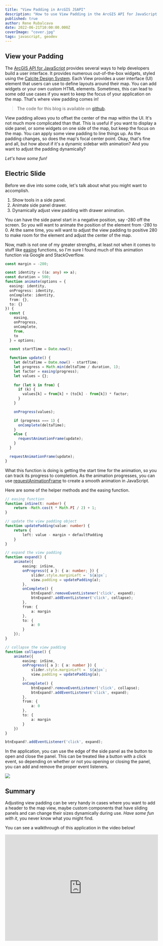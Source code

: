 ```yaml
---
title: "View Padding in ArcGIS JSAPI"
description: "How to use View Padding in the ArcGIS API for JavaScript to layout your app"
published: true
author: Rene Rubalcava
date: 2022-06-21T10:00:00.000Z
coverImage: "cover.jpg"
tags: javascript, geodev
---
```


## View your Padding

The [ArcGIS API for JavaScript](https://developers.arcgis.com/javascript/latest/) provides several ways to help developers build a user interface.
It provides numerous out-of-the-box widgets, styled using the [Calcite Design System](https://developers.arcgis.com/calcite-design-system/). Each View provides a user interface (UI) element that users can use to define layouts around their map. You can add widgets or your own custom HTML elements. Sometimes, this can lead to some odd use cases if you want to keep the focus of your application on the map. That's where view padding comes in!

> The code for this blog is available on [github](https://github.com/odoe/jsapi-view-padding).

View padding allows you to offset the center of the map within the UI. It's not much more complicated than that. This is useful if you want to display a side panel, or some widgets on one side of the map, but keep the focus on the map. You can apply some view padding to line things up. As the padding changes, so does the map's focal center point.
Okay, that's fine and all, but how about if it's a dynamic sidebar with animation? And you want to adjust the padding dynamically?

_Let's have some fun!_

## Electric Slide

Before we dive into some code, let's talk about what you might want to accomplish.

1. Show tools in a side panel.
2. Animate side panel drawer.
3. Dynamically adjust view padding with drawer animation.

You can have the side panel start in a negative position, say -280 off the screen. So you will want to animate the position of the element from -280 to 0. At the same time, you will want to adjust the view padding to positive 280 to make room for the element and adjust the center of the map.

Now, math is not one of my greater strengths, at least not when it comes to stuff like [easing](https://easings.net/) functions, so I'm sure I found much of this animation function via Google and StackOverflow.

```ts
const margin = -280;

const identity = ((a: any) => a);
const duration = 500;
function animate(options = {
  easing: identity,
  onProgress: identity,
  onComplete: identity,
  from: {},
  to: {}
}) {
  const {
    easing,
    onProgress,
    onComplete,
    from,
    to
  } = options;

  const startTime = Date.now();

  function update() {
    let deltaTime = Date.now() - startTime;
    let progress = Math.min(deltaTime / duration, 1);
    let factor = easing(progress);
    let values = {};
    
    for (let k in from) {
      if (k) {
        values[k] = from[k] + (to[k] - from[k]) * factor;
      }
    }

    onProgress(values);

    if (progress === 1) {
      onComplete(deltaTime);
    }
    else {
      requestAnimationFrame(update);
    }
  }

  requestAnimationFrame(update);
}
```

What this function is doing is getting the start time for the animation, so you can track its progress to completion. As the animation progresses, you can use [requestAnimationFrame](https://developer.mozilla.org/en-US/docs/Web/API/window/requestAnimationFrame) to create a smooth animation in JavaScript.

Here are some of the helper methods and the easing function.

```ts
// easing function
function inSine(t: number) {
    return -Math.cos(t * Math.PI / 2) + 1;
}

// update the view padding object
function updatePadding(value: number) {
    return {
        left: value - margin + defaultPadding
    }
}

// expand the view padding
function expand() {
    animate({
        easing: inSine,
        onProgress({ a }: { a: number; }) {
            slider.style.marginLeft = `${a}px`;
            view.padding = updatePadding(a);
        },
        onComplete() {
            btnExpand?.removeEventListener('click', expand);
            btnExpand?.addEventListener('click', collapse);
        },
        from: {
            a: margin
        },
        to: {
            a: 0
        }
    });
}

// collapse the view padding
function collapse() {
    animate({
        easing: inSine,
        onProgress({ a }: { a: number }) {
            slider.style.marginLeft = `${a}px`;
            view.padding = updatePadding(a);
        },
        onComplete() {
            btnExpand?.removeEventListener('click', collapse);
            btnExpand?.addEventListener('click', expand);
        },
        from: {
            a: 0
        },
        to: {
            a: margin
        }
    })
}

btnExpand?.addEventListener('click', expand);
```

In the application, you can use the edge of the side panel as the button to open and close the panel. This can be treated like a button with a click event, so depending on whether or not you opening or closing the panel, you can add and remove the proper event listeners.

![](images/padding-animated-small.gif)

## Summary

Adjusting view padding can be very handy in cases where you want to add a header to the map view, maybe custom components that have sliding panels and can change their sizes dynamically during use. _Have some fun with it_, you never know what you might find.

You can see a walkthrough of this application in the video below!

<iframe width="100%" height="350" src="https://www.youtube.com/embed/T50ACDSklcM" title="YouTube video player" frameborder="0" allow="accelerometer; autoplay; clipboard-write; encrypted-media; gyroscope; picture-in-picture" allowfullscreen></iframe>